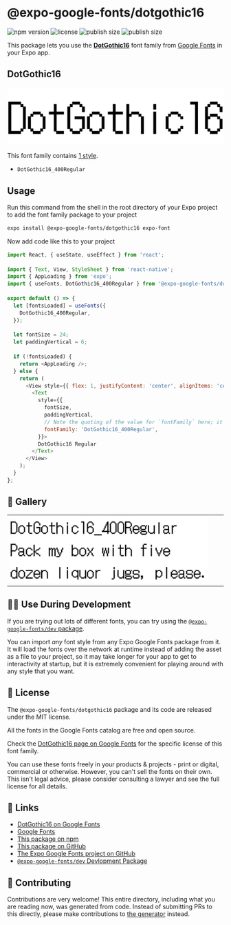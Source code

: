 # @expo-google-fonts/dotgothic16

![npm version](https://flat.badgen.net/npm/v/@expo-google-fonts/dotgothic16)
![license](https://flat.badgen.net/github/license/expo/google-fonts)
![publish size](https://flat.badgen.net/packagephobia/install/@expo-google-fonts/dotgothic16)
![publish size](https://flat.badgen.net/packagephobia/publish/@expo-google-fonts/dotgothic16)

This package lets you use the [**DotGothic16**](https://fonts.google.com/specimen/DotGothic16) font family from [Google Fonts](https://fonts.google.com/) in your Expo app.

## DotGothic16

![DotGothic16](./font-family.png)

This font family contains [1 style](#-gallery).

- `DotGothic16_400Regular`

## Usage

Run this command from the shell in the root directory of your Expo project to add the font family package to your project
```sh
expo install @expo-google-fonts/dotgothic16 expo-font
```

Now add code like this to your project
```js
import React, { useState, useEffect } from 'react';

import { Text, View, StyleSheet } from 'react-native';
import { AppLoading } from 'expo';
import { useFonts, DotGothic16_400Regular } from '@expo-google-fonts/dotgothic16';

export default () => {
  let [fontsLoaded] = useFonts({
    DotGothic16_400Regular,
  });

  let fontSize = 24;
  let paddingVertical = 6;

  if (!fontsLoaded) {
    return <AppLoading />;
  } else {
    return (
      <View style={{ flex: 1, justifyContent: 'center', alignItems: 'center' }}>
        <Text
          style={{
            fontSize,
            paddingVertical,
            // Note the quoting of the value for `fontFamily` here; it expects a string!
            fontFamily: 'DotGothic16_400Regular',
          }}>
          DotGothic16 Regular
        </Text>
      </View>
    );
  }
};

```

## 🔡 Gallery


||||
|-|-|-|
|![DotGothic16_400Regular](./DotGothic16_400Regular.ttf.png)||||


## 👩‍💻 Use During Development

If you are trying out lots of different fonts, you can try using the [`@expo-google-fonts/dev` package](https://github.com/expo/google-fonts/tree/master/font-packages/dev#readme).

You can import *any* font style from any Expo Google Fonts package from it. It will load the fonts
over the network at runtime instead of adding the asset as a file to your project, so it may take longer
for your app to get to interactivity at startup, but it is extremely convenient
for playing around with any style that you want.

## 📖 License

The `@expo-google-fonts/dotgothic16` package and its code are released under the MIT license.

All the fonts in the Google Fonts catalog are free and open source.

Check the [DotGothic16 page on Google Fonts](https://fonts.google.com/specimen/DotGothic16) for the specific license of this font family.

You can use these fonts freely in your products & projects - print or digital, commercial or otherwise. However, you can't sell the fonts on their own. This isn't legal advice, please consider consulting a lawyer and see the full license for all details.

## 🔗 Links

- [DotGothic16 on Google Fonts](https://fonts.google.com/specimen/DotGothic16)
- [Google Fonts](https://fonts.google.com/)
- [This package on npm](https://www.npmjs.com/package/@expo-google-fonts/dotgothic16)
- [This package on GitHub](https://github.com/expo/google-fonts/tree/master/font-packages/dotgothic16)
- [The Expo Google Fonts project on GitHub](https://github.com/expo/google-fonts)
- [`@expo-google-fonts/dev` Devlopment Package](https://github.com/expo/google-fonts/tree/master/font-packages/dev)

## 🤝 Contributing

Contributions are very welcome! This entire directory, including what you are reading now, was generated from code. Instead of submitting PRs to this directly, please make contributions to [the generator](https://github.com/expo/google-fonts/tree/master/packages/generator) instead.
